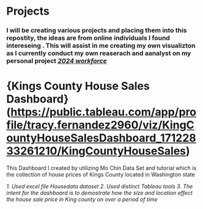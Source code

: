 # Projects

### I will be creating various projects and placing them into this repostity, the ideas are from online individuals I found intereseing . This will assist in me creating my own visualizton as I currently conduct my own reaserach and aanalyst on my personal project <ins>*2024 workforce*</ins>

# {Kings County House Sales Dashboard} (https://public.tableau.com/app/profile/tracy.fernandez2960/viz/KingCountyHouseSalesDashboard_17122833261210/KingCountyHouseSales)
This Dashboard I created by utilizing Mo Chin Data Set and tutorial which is the collection of house prices of Kings County located in Washington state 

*1. Used excel  file Housedata dataset*
*2. Used distinct Tableau tools*
*3. The intent for the dashboard is to demostrate how the size and location effect the house sale price in King county on over a period of time*
 

